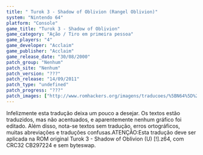 ```yaml
---
title: " Turok 3 - Shadow of Oblivion (Rangel Oblivion)"
system: "Nintendo 64"
platform: "Console"
game_title: "Turok 3 - Shadow of Oblivion"
game_category: "Ação / Tiro em primeira pessoa"
game_players: "4"
game_developer: "Acclaim"
game_publisher: "Acclaim"
game_release_date: "30/08/2000"
patch_group: "Nenhum"
patch_site: "Nenhum"
patch_version: "???"
patch_release: "14/09/2011"
patch_type: "undefined"
patch_progress: "???"
patch_images: ["http://www.romhackers.org/imagens/traducoes/%5BN64%5D%20Turok%203%20-%20Shadow%20of%20Oblivion%20-%20Rangel%20Oblivion%20-%201.jpg","http://www.romhackers.org/imagens/traducoes/%5BN64%5D%20Turok%203%20-%20Shadow%20of%20Oblivion%20-%20Rangel%20Oblivion%20-%202.jpg","http://www.romhackers.org/imagens/traducoes/%5BN64%5D%20Turok%203%20-%20Shadow%20of%20Oblivion%20-%20Rangel%20Oblivion%20-%203.jpg"]
---
```

Infelizmente esta tradução deixa um pouco a desejar. Os textos estão traduzidos, mas não acentuados, e aparentemente nenhum gráfico foi editado. Além disso, nota-se textos sem tradução, erros ortográficos, muitas abreviações e traduções confusas.ATENÇÃO:Esta tradução deve ser aplicada na ROM original Turok 3 - Shadow of Oblivion (U) [!].z64, com CRC32 CB297224 e sem byteswap.